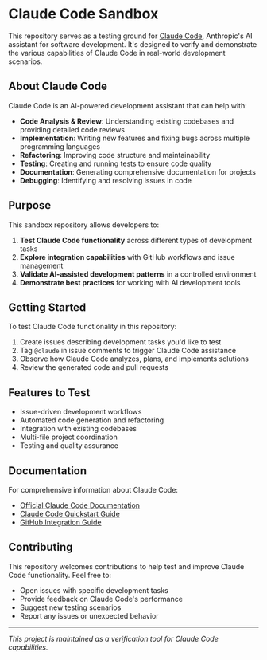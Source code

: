 # Claude Code Sandbox

This repository serves as a testing ground for [Claude Code](https://claude.ai/code), Anthropic's AI assistant for software development. It's designed to verify and demonstrate the various capabilities of Claude Code in real-world development scenarios.

## About Claude Code

Claude Code is an AI-powered development assistant that can help with:

- **Code Analysis & Review**: Understanding existing codebases and providing detailed code reviews
- **Implementation**: Writing new features and fixing bugs across multiple programming languages
- **Refactoring**: Improving code structure and maintainability
- **Testing**: Creating and running tests to ensure code quality
- **Documentation**: Generating comprehensive documentation for projects
- **Debugging**: Identifying and resolving issues in code

## Purpose

This sandbox repository allows developers to:

1. **Test Claude Code functionality** across different types of development tasks
2. **Explore integration capabilities** with GitHub workflows and issue management
3. **Validate AI-assisted development patterns** in a controlled environment
4. **Demonstrate best practices** for working with AI development tools

## Getting Started

To test Claude Code functionality in this repository:

1. Create issues describing development tasks you'd like to test
2. Tag `@claude` in issue comments to trigger Claude Code assistance
3. Observe how Claude Code analyzes, plans, and implements solutions
4. Review the generated code and pull requests

## Features to Test

- Issue-driven development workflows
- Automated code generation and refactoring
- Integration with existing codebases
- Multi-file project coordination
- Testing and quality assurance

## Documentation

For comprehensive information about Claude Code:

- [Official Claude Code Documentation](https://docs.anthropic.com/en/docs/claude-code)
- [Claude Code Quickstart Guide](https://docs.anthropic.com/en/docs/claude-code/quickstart)
- [GitHub Integration Guide](https://docs.anthropic.com/en/docs/claude-code/github-actions)

## Contributing

This repository welcomes contributions to help test and improve Claude Code functionality. Feel free to:

- Open issues with specific development tasks
- Provide feedback on Claude Code's performance
- Suggest new testing scenarios
- Report any issues or unexpected behavior

---

*This project is maintained as a verification tool for Claude Code capabilities.*